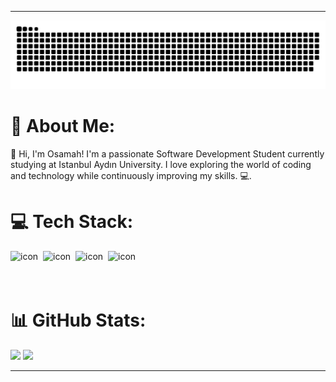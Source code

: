 
---
<picture>
  <source media="(prefers-color-scheme: dark)" srcset="https://raw.githubusercontent.com/platane/platane/output/github-contribution-grid-snake-dark.svg">
  <source media="(prefers-color-scheme: light)" srcset="https://raw.githubusercontent.com/platane/platane/output/github-contribution-grid-snake.svg">
  <img alt="github contribution grid snake animation" src="https://raw.githubusercontent.com/platane/platane/output/github-contribution-grid-snake.svg">
</picture>

# 🌟 About Me:
👋 Hi, I'm Osamah! I'm a passionate Software Development Student currently studying at Istanbul Aydın University. I love exploring the world of coding and technology while continuously improving my skills. 💻.<br> 

# 💻 Tech Stack:
<div style="display: flex; align-items: flex-start;"><img src="https://techstack-generator.vercel.app/python-icon.svg" alt="icon" width="52" height="52" /><img src="https://techstack-generator.vercel.app/java-icon.svg" alt="icon" width="52" height="52" /><img src="https://techstack-generator.vercel.app/mysql-icon.svg" alt="icon" width="52" height="52" /><img src="https://techstack-generator.vercel.app/cpp-icon.svg" alt="icon" width="52" height="52" /></div>

# 📊 GitHub Stats:
![](https://github-readme-streak-stats.herokuapp.com/?user=ahvcxa&theme=gotham&hide_border=true)
![](https://github-readme-stats.vercel.app/api/top-langs/?username=ahvcxa&theme=gotham&hide_border=true&include_all_commits=true&count_private=false&layout=compact)

---
